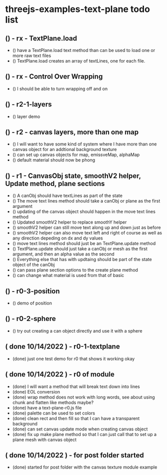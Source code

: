 # threejs-examples-text-plane todo list

## () - rx - TextPlane.load
* () have a TextPlane.load text method than can be used to load one or more raw text files
* () TextPlane.load creates an array of textLines, one for each file.

## () - rx - Control Over Wrapping
* () I should be able to turn wrapping off and on 

## () - r2-1-layers
* () layer demo

## () - r2 - canvas layers, more than one map
* () I will want to have some kind of system where I have more than one canvas object for an addtional background texture
* () can set up canvas objects for map, emissveMap, alphaMap
* () default material should now be phong

## () - r1 - CanvasObj state, smoothV2 helper, Update method, plane sections
* () A canObj should have textLines as part of the state
* () The move text lines method should take a canObj or plane as the first argument
* () updating of the canvas object should happen in the move text lines method
* () Updated smoothV2 helper to replace smoothY helper
* () smoothV2 helper can still move text along up and down just as before
* () smoothV2 helper can also move text left and right of course as well as any direction depeding on dx and dy values
* () move text lines method should just be an TextPlane.update method
* () TextPlane.update should just take a canObj or mesh as the first argument, and then an alpha value as the second
* () Everything else that has with updtaing should be part of the state object of the canObj
* () can pass plane section options to the create plane method
* () can change what material is used from that of basic

## () - r0-3-position
* () demo of position

## () - r0-2-sphere
* () try out creating a can object directly and use it with a sphere

## ( done 10/14/2022 ) - r0-1-textplane
* (done) just one test demo for r0 that shows it working okay

## ( done 10/14/2022 ) - r0 of module
* (done) I will want a method that will break text down into lines
* (done) EOL conversion
* (done) wrap method does not work with long words, see about using chunk and flatten like methods maybe?
* (done) have a text-plane-r0.js file
* (done) palette can be used to set colors
* (done) clean rect and then fill so that I can have a transparent background
* (done) can set canvas update mode when creating canvas object
* (done) fix up make plane method so that I can just call that to set up a plane mesh with canvas object 

## ( done 10/14/2022 ) - for post folder started
* (done) started for post folder with the canvas texture module example
